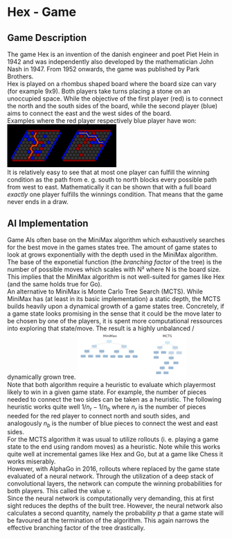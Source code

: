 
# Hex - Game

## Game Description
The game Hex is an invention of the danish engineer and poet Piet Hein in 1942 and was independently also developed by the mathematician John Nash in 1947. From 1952 onwards, the game was published by Park Brothers.<br>
Hex is played on a rhombus shaped board where the board size can vary (for example 9x9). Both players take turns placing a stone on an unoccupied space. While the objective of the first player (red) is to connect the north and the south sides of the board, while the second player (blue) aims to connect the east and the west sides of the board.<br>
Examples where the red player respectively blue player have won: <br>
<img src="images/winning_positions.png" alt="Winning Positions" style="width:50%;"/><br>
It is relatively easy to see that at most one player can fulfill the winning condition as the path from e. g. south to north blocks every possible path from west to east. Mathematically it can be shown that with a full board *exactly* one player fulfills the winnings condition. That means that the game never ends in a draw.<br>

## AI Implementation
Game AIs often base on the MiniMax algorithm which exhaustively searches for the best move in the games states tree. The amount of game states to look at grows exponentially with the depth used in the MiniMax algorithm. The base of the exponetial function (the *branching factor* of the tree) is the number of possible moves which scales with N² where N is the board size. This implies that the MiniMax algorithm is not well-suited for games like Hex (and the same holds true for Go).<br>
An alternative to MiniMax is Monte Carlo Tree Search (MCTS). While MiniMax has (at least in its basic implementation) a static depth, the MCTS builds heavily upon a dynamical growth of a game states tree. Concretely, if a game state looks promising in the sense that it could be the move later to be chosen by one of the players, it is spent more computational ressources into exploring that state/move. The result is a highly unbalanced / dynamically grown tree.
<img src="images/trees.png" alt="Tree of MiniMax and MCTS" style="width:50%;"/><br>
Note that both algorithm require a heuristic to evaluate which playermost likely to win in a given game state. For example, the number of pieces needed to connect the two sides can be taken as a heuristic. The following heuristic works quite well $1/n_r-1/n_b$ where $n_r$ is the number of pieces needed for the red player to connect north and south sides, and analogously $n_b$ is the number of blue pieces to connect the west and east sides.<br>
For the MCTS algorithm it was usual to utilize rollouts (i. e. playing a game state to the end using random moves) as a heuristic. Note while this works quite well at incremental games like Hex and Go, but at a game like Chess it works miserably.<br>
However, with AlphaGo in 2016, rollouts where replaced by the game state evaluated of a neural network. Through the utilization of a deep stack of convolutional layers, the network can compute the winning probabilities for both players. This called the value *v*.<br>
Since the neural network is computationally very demanding, this at first sight reduces the depths of the built tree. However, the neural network also calculates a second quantity, namely the probability $p$ that a game state will be favoured at the termination of the algorithm. This again narrows the effective branching factor of the tree drastically.